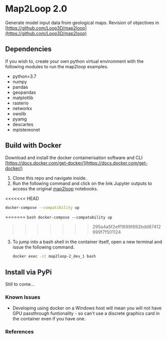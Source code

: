 # Map2Loop 2.0

Generate model input data from geological maps. Revision of objectives in [https://github.com/Loop3D/map2loop](https://github.com/Loop3D/map2loop)

## Dependencies

If you wish to, create your own python virtual environment with the following modules to run the map2loop examples.

- python=3.7
- numpy
- pandas
- geopandas
- matplotlib
- rasterio
- networkx
- owslib
- pyamg
- descartes
- mplstereonet

## Build with Docker

Download and install the docker containerisation software and CLI [https://docs.docker.com/get-docker/](https://docs.docker.com/get-docker/)

1. Clone this repo and navigate inside.
2. Run the following command and click on the link Jupyter outputs to access the original [map2loop](https://github.com/Loop3D/map2loop) notebooks.

<<<<<<< HEAD
   ```bash
   docker-compose --compatibility up
   ```
=======
    ```bash
    docker-compose --compatability up
    ```
>>>>>>> 295a4a5f2eff1699f892bdd87412999f7f501124

3. To jump into a bash shell in the container itself, open a new terminal and issue the following command.

   ```bash
   docker exec -it map2loop-2_dev_1 bash
   ```

## Install via PyPi

Still to come...

### Known Issues

- Developing using docker on a Windows host will mean you will not have GPU passthrough funtionality - so can't use a discrete graphics card in the container even if you have one.

### References
